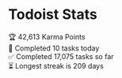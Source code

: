 
# Todoist Stats

<!-- TODO-IST:START -->
🏆  42,613 Karma Points           
🌸  Completed 10 tasks today           
✅  Completed 17,075 tasks so far           
⏳  Longest streak is 209 days
<!-- TODO-IST:END -->
